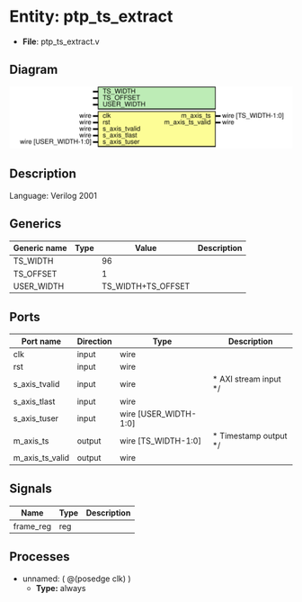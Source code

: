 # Entity: ptp_ts_extract

- **File**: ptp_ts_extract.v
## Diagram

![Diagram](ptp_ts_extract.svg "Diagram")
## Description


 Language: Verilog 2001


## Generics

| Generic name | Type | Value              | Description |
| ------------ | ---- | ------------------ | ----------- |
| TS_WIDTH     |      | 96                 |             |
| TS_OFFSET    |      | 1                  |             |
| USER_WIDTH   |      | TS_WIDTH+TS_OFFSET |             |
## Ports

| Port name       | Direction | Type                  | Description                      |
| --------------- | --------- | --------------------- | -------------------------------- |
| clk             | input     | wire                  |                                  |
| rst             | input     | wire                  |                                  |
| s_axis_tvalid   | input     | wire                  |      * AXI stream input      */  |
| s_axis_tlast    | input     | wire                  |                                  |
| s_axis_tuser    | input     | wire [USER_WIDTH-1:0] |                                  |
| m_axis_ts       | output    | wire [TS_WIDTH-1:0]   |      * Timestamp output      */  |
| m_axis_ts_valid | output    | wire                  |                                  |
## Signals

| Name      | Type | Description |
| --------- | ---- | ----------- |
| frame_reg | reg  |             |
## Processes
- unnamed: ( @(posedge clk) )
  - **Type:** always
